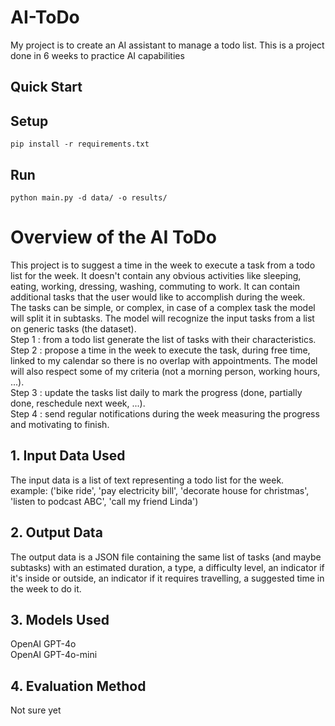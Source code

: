# AI-ToDo
My project is to create an AI assistant to manage a todo list.
This is a project done in 6 weeks to practice AI capabilities

## Quick Start

## Setup
```pip install -r requirements.txt```

## Run
```python main.py -d data/ -o results/```

# Overview of the AI ToDo
This project is to suggest a time in the week to execute a task from a todo list for the week. It doesn't contain any obvious activities like sleeping, eating, working, dressing, washing, commuting to work. It can contain additional tasks that the user would like to accomplish during the week.  
The tasks can be simple, or complex, in case of a complex task the model will split it in subtasks. The model will recognize the input tasks from a list on generic tasks (the dataset).  
Step 1 : from a todo list generate the list of tasks with their characteristics.  
Step 2 : propose a time in the week to execute the task, during free time, linked to my calendar so there is no overlap with appointments. The model will also respect some of my criteria (not a morning person, working hours, ...).  
Step 3 : update the tasks list daily to mark the progress (done, partially done, reschedule next week, ...).  
Step 4 : send regular notifications during the week measuring the progress and motivating to finish.  

## 1. Input Data Used
The input data is a list of text representing a todo list for the week.  
example: ('bike ride', 'pay electricity bill', 'decorate house for christmas', 'listen to podcast ABC', 'call my friend Linda') 

## 2. Output Data
The output data is a JSON file containing the same list of tasks (and maybe subtasks) with an estimated duration, a type, a difficulty level, an indicator if it's inside or outside, an indicator if it requires travelling, a suggested time in the week to do it.  

## 3. Models Used
OpenAI GPT-4o  
OpenAI GPT-4o-mini  

## 4. Evaluation Method
Not sure yet
